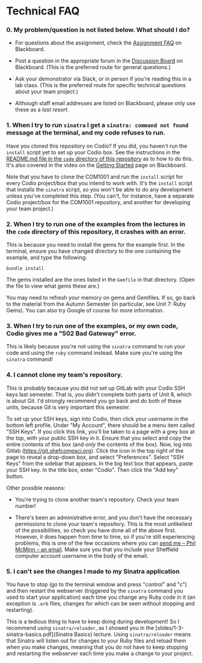 # Technical FAQ

### 0. My problem/question is not listed below. What should I do?

* For questions about the assignment, check the [Assignment
  FAQ](https://vle.shef.ac.uk/webapps/blackboard/content/listContent.jsp?course_id=_96428_1&content_id=_5798808_1&mode=reset)
  on Blackboard.

* Post a question in the appropriate forum in the [Discussion
  Board](https://vle.shef.ac.uk/webapps/discussionboard/do/conference?toggle_mode=read&action=list_forums&course_id=_96428_1&nav=discussion_board_entry&mode=view)
  on Blackboard. (This is the preferred route for general questions.)

* Ask your demonstrator via Slack, or in person if you're reading this in a lab
  class. (This is the preferred route for specific technical questions about
  your team project.)

* Although staff email addresses are listed on Blackboard, please only use these
  as a *last resort*. 


### 1. When I try to run `sinatra` I get a `sinatra: command not found` message at the terminal, and my code refuses to run.

Have you cloned this repository on Codio? If you did, you haven't run the
`install` script yet to set up your Codio box. See the instructions in the
[README.md file in the `code` directory of this repository](code/) as to how to
do this. It's also covered in the video on the [Getting
Started](https://vle.shef.ac.uk/webapps/blackboard/execute/content/blankPage?cmd=view&content_id=_5796998_1&course_id=_96428_1&mode=reset)
page on Blackboard.

Note that you have to clone the COM1001 and run the `install` script for every
Codio project/box that you intend to work with. It's the `install` script that
installs the `sinatra` script, so you won't be able to do any development unless
you've completed this step. (You can't, for instance, have a separate Codio
project/box for the COM1001 repository, and another for developing your team
project.)

### 2. When I try to run one of the examples from the lectures in the `code` directory of this repository, it crashes with an error.

This is because you need to install the gems for the example first. In the
terminal, ensure you have changed directory to the one containing the example,
and type the following:

```
bundle install
```

The gems installed are the ones listed in the `Gemfile` in that directory. (Open
the file to view what gems these are.)

You may need to refresh your memory on gems and Gemfiles. If so, go back to the
material from the Autumn Semester (in particular, see Unit 7: Ruby Gems). You
can also try Google of course for more information.

### 3. When I try to run one of the examples, or my own code, Codio gives me a "502 Bad Gateway" error.

This is likely because you're not using the `sinatra` command to run your code
and using the `ruby` command instead. Make sure you're using the `sinatra`
command!

### 4. I cannot clone my team's repository.

This is probably because you did not set up GitLab with your Codio SSH keys last
semester. That is, you didn't complete both parts of Unit 8, which is about Git.
I'd strongly recommend you go back and do both of these units, because Git is
very important this semester.

To set up your SSH keys, sign into Codio, then click your username in the bottom
left profile. Under "My Account", there should be a menu item called "SSH Keys".
If you click this link, you'll be taken to a page with a grey box at the top,
with your public SSH key in it. Ensure that you select and copy the entire
contents of this box (and *only* the contents of the box). Now, log into Gitlab
(https://git.shefcompsci.org). Click the icon in the top right of the page to
reveal a drop-down box, and select "Preferences". Select "SSH Keys" from the
sidebar that appears. In the big text box that appears, paste your SSH key. In
the title box, enter "Codio". Then click the "Add key" button.

Other possible reasons:

* You're trying to clone another team's repository. Check your team number!

* There's been an administrative error, and you don't have the necessary
  permissions to clone your team's repository. This is the most unlikeliest of
  the possibilities, so check you have done all of the above first. However, it
  does happen from time to time, so if you're still experiencing problems, this
  is one of the few occasions where you can [send me – Phil McMinn – an
  email](mailto:p.mcminn@sheffield.ac.uk). Make sure you that you include your
  Sheffield computer account username in the body of the email.

### 5. I can't see the changes I made to my Sinatra application

You have to stop (go to the terminal window and press "control" and "c") and
then restart the webserver (triggered by the `sinatra` command you used to start
your application) each time you change any Ruby code in it (an exception is
`.erb` files, changes for which can be seen without stopping and restarting).

This is a tedious thing to have to keep doing during development! So I recommend
using `sinatra/reloader`, as I showed you in the
[slides/1-3-sinatra-basics.pdf](Sinatra Basics) lecture. Using
`sinatra/reloader` means that Sinatra will listen out for changes to your Ruby
files and reload them when you make changes, meaning that you do not have to
keep stopping and restarting the webserver each time you make a change to your
project.
